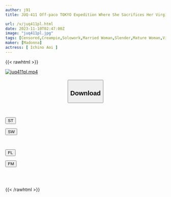 ```yaml
---
author: j91
title: JUQ-411 Off-paco TOKYO Expedition Where She Sacrifices Her Virginity To A Married Woman She Met By Chance Through An Online Game Aoi Kachino

url: /v/juq411pl.html
date: 2023-11-10T02:47:00Z
image: "juq411pl.jpg"
tags: [Censored,Creampie,Solowork,Married Woman,Slender,Mature Woman,Virgin Man	 ]
maker: [Madonna]
actress: [ Ichino Aoi ]
---
```



{{< rawhtml >}}

<div class="video" data-videoid="W9v48QQ7yZheQ0">
    <a href="javascript:;">
        <img src="https://my.j91.asia/v/juq411pl.jpg" width="WIDTH" height="HEIGHT" alt="juq411pl.mp4" loading="lazy">
    </a>
</div>

<script type="text/javascript" src="https://j91.asia/asset/on-demand-st.js"></script>

<br>
  <link rel="stylesheet" href="https://j91.asia/asset/bs5.css">
  
  <center>
  <button class="btn btn-primary" type="button" data-bs-toggle="collapse" data-bs-target=".multi-collapse" aria-expanded="false" aria-controls="multiCollapseExample1 multiCollapseExample2"><h2>Download</h2></button></center>
</p>
<div class="row">
  <div class="col">
    <div class="collapse multi-collapse" id="multiCollapseExample1">
      <div class="card card-body">
	      	      <br>
<div class="buttons">  
<p><a href="https://streamtape.to/v/W9v48QQ7yZheQ0" target="_blank"><button class="btn-hover color-3"><i class="fa fa-download"></i> ST</button></a></p>
<p><a href="https://sfastwish.com/7zlfb0z2mxc9" target="_blank"><button class="btn-hover color-2"><i class="fa fa-download"></i> SW</button></a></p></div>
    </div>
  </div>
</div>
  <div class="col">
    <div class="collapse multi-collapse" id="multiCollapseExample2">
      <div class="card card-body">
	      <br>
<div class="buttons">
<p><a href="https://fviplions.com/f/gwpdljutwq5q" target="_blank"><button class="btn-hover color-9"><i class="fa fa-download"></i> FL</button></a></p>
<p><a href="https://filemoon.sx/d/0umm6vnmcl47" target="_blank"><button class="btn-hover color-8"><i class="fa fa-download"></i> FM</button></a></p></div>
<br><br>
      </div>
    </div>
  </div>
</div>

{{< /rawhtml >}}
